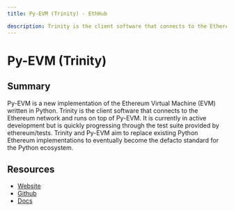 ```yaml
---
title: Py-EVM (Trinity) - EthHub

description: Trinity is the client software that connects to the Ethereum network and runs on top of Py-EVM, an implementation of the EVM in Python.
---
```


# Py-EVM (Trinity)

## Summary

Py-EVM is a new implementation of the Ethereum Virtual Machine \(EVM\) written in Python. Trinity is the client software that connects to the Ethereum network and runs on top of Py-EVM. It is currently in active development but is quickly progressing through the test suite provided by ethereum/tests. Trinity and Py-EVM aim to replace existing Python Ethereum implementations to eventually become the defacto standard for the Python ecosystem.

## Resources

* [Website](https://trinity.ethereum.org/) 
* [Github](https://github.com/ethereum/py-evm) 
* [Docs](https://py-evm.readthedocs.io/en/latest/guides/)

